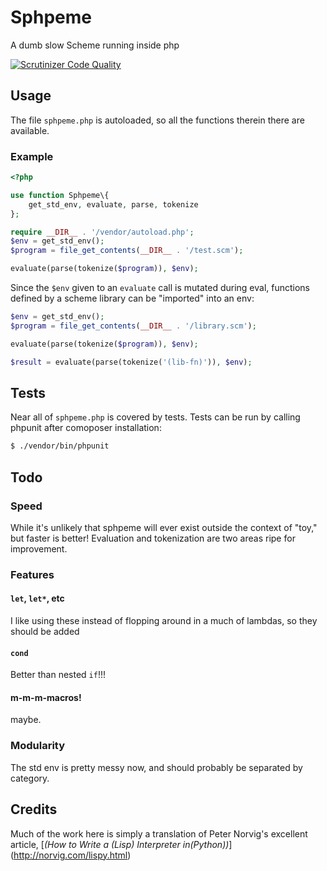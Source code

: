# Sphpeme

A dumb slow Scheme running inside php

[![Scrutinizer Code Quality](https://scrutinizer-ci.com/g/mattwellss/sphpeme/badges/quality-score.png?b=master)](https://scrutinizer-ci.com/g/mattwellss/sphpeme/?branch=master)

## Usage

The file `sphpeme.php` is autoloaded, so all the functions therein there are
available.

### Example

```php
<?php

use function Sphpeme\{
    get_std_env, evaluate, parse, tokenize
};

require __DIR__ . '/vendor/autoload.php';
$env = get_std_env();
$program = file_get_contents(__DIR__ . '/test.scm');

evaluate(parse(tokenize($program)), $env);

```

Since the `$env` given to an `evaluate` call is mutated during eval, functions
defined by a scheme library can be "imported" into an env:

```php
$env = get_std_env();
$program = file_get_contents(__DIR__ . '/library.scm');

evaluate(parse(tokenize($program)), $env);

$result = evaluate(parse(tokenize('(lib-fn)')), $env);

```

## Tests

Near all of `sphpeme.php` is covered by tests. Tests can be run by
calling phpunit after comoposer installation:
```sh
$ ./vendor/bin/phpunit
```

## Todo

### Speed

While it's unlikely that sphpeme will ever exist outside the context of "toy,"
but faster is better! Evaluation and tokenization are two areas ripe for
improvement.

### Features

#### `let`, `let*`, etc

I like using these instead of flopping around in a much of lambdas, so they
should be added

#### `cond`

Better than nested `if`!!!


#### m-m-m-macros!

maybe.

### Modularity

The std env is pretty messy now, and should probably be separated by category.

## Credits

Much of the work here is simply a translation of Peter Norvig's excellent
article, [*(How to Write a (Lisp) Interpreter in(Python))*]
(http://norvig.com/lispy.html)
